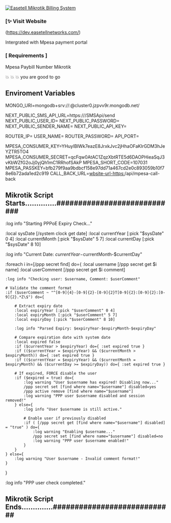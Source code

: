 [![Easetell Mikrotik Billing System](https://dev.easetellnetworks.com/)](https://dev.easetellnetworks.com/)

### [✨ Visit Website

(https://dev.easetellnetworks.com/)

Intergrated with Mpesa payment portal

### [ Requirements ]

Mpesa Paybill Number
Mikrotik

💥 💥 💥 you are good to go

## Enviroment Variables

MONGO_URI=mongodb+srv://<username>:<password>@cluster0.jzpvv9r.mongodb.net/

NEXT_PUBLIC_SMS_API_URL=https://<smsurl>/SMSApi/send
NEXT_PUBLIC_USER_ID=<username>
NEXT_PUBLIC_PASSWORD=<password>
NEXT_PUBLIC_SENDER_NAME=<EASETELLNET-Sender-Id>
NEXT_PUBLIC_API_KEY=<api-key>

ROUTER_IP=<router-ip>
USER_NAME=<username>
ROUTER_PASSWORD=<password>
API_PORT=<api-port-number>

MPESA_CONSUMER_KEY=YHuylBIWk7eazE8JrxkJvc2jHhaOFaKIrGDM3hJeYZTR5TO4
MPESA_CONSUMER_SECRET=qcFqw0AtAC1ZqzXbtRTE5d6DAOPHieaSqJ3vKbWZfG2oJj0yjQh1mC1RRhofSAkP
MPESA_SHORT_CODE=107031
MPESA_PASSKEY=bfb279f9aa9bdbcf158e97dd71a467cd2e0c893059b10f78e6b72ada1ed2c919
CALL_BACK_URL=<wbsite-url-https:>/api/mpesa-call-back

## Mikrotik Script Starts..............############################

:log info "Starting PPPoE Expiry Check..."

:local sysDate [/system clock get date]
:local currentYear [:pick "$sysDate" 0 4]
:local currentMonth [:pick "$sysDate" 5 7]
:local currentDay [:pick "$sysDate" 8 10]

:log info "Current Date: $currentYear-$currentMonth-$currentDay"

:foreach i in=[/ppp secret find] do={
:local username [/ppp secret get $i name]
:local userComment [/ppp secret get $i comment]

    :log info "Checking user: $username, Comment: $userComment"

    # Validate the comment format
    :if ($userComment ~ "^[0-9]{4}-[0-9]{2}-[0-9]{2}T[0-9]{2}:[0-9]{2}:[0-9]{2}.*Z\$") do={

        # Extract expiry date
        :local expiryYear [:pick "$userComment" 0 4]
        :local expiryMonth [:pick "$userComment" 5 7]
        :local expiryDay [:pick "$userComment" 8 10]

        :log info "Parsed Expiry: $expiryYear-$expiryMonth-$expiryDay"

        # Compare expiration date with system date
        :local expired false
        :if ($currentYear > $expiryYear) do={ :set expired true }
        :if (($currentYear = $expiryYear) && ($currentMonth > $expiryMonth)) do={ :set expired true }
        :if (($currentYear = $expiryYear) && ($currentMonth = $expiryMonth) && ($currentDay >= $expiryDay)) do={ :set expired true }

        # If expired, FORCE disable the user
        :if ($expired = true) do={
            :log warning "User $username has expired! Disabling now..."
            /ppp secret set [find where name="$username"] disabled=yes
            /ppp active remove [find where name="$username"]
            :log warning "PPP user $username disabled and session removed!"
        } else={
            :log info "User $username is still active."

            # Enable user if previously disabled
            :if ( [/ppp secret get [find where name="$username"] disabled] = "true" ) do={
                :log warning "Enabling $username..."
                /ppp secret set [find where name="$username"] disabled=no
                :log warning "PPP user $username enabled!"
            }
        }
    } else={
        :log warning "User $username - Invalid comment format!"
    }

}

:log info "PPP user check completed."

## Mikrotik Script Ends..............############################
